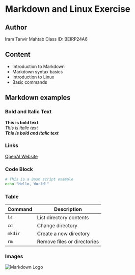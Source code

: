 # Markdown and Linux Exercise

## Author
Iram Tanvir Mahtab 
Class ID: BEIRP24A6

## Content
- Introduction to Markdown
- Markdown syntax basics
- Introduction to Linux
- Basic commands

## Markdown examples

### Bold and Italic Text
**This is bold text**  
*This is italic text*  
***This is bold and italic text***

### Links
[OpenAI Website](https://www.openai.com/)

### Code Block
```bash
# This is a Bash script example
echo "Hello, World!"
```

### Table
| Command | Description |
|---------|-------------|
| `ls` | List directory contents |
| `cd` | Change directory |
| `mkdir` | Create a new directory |
| `rm` | Remove files or directories |

### Images
![Markdown Logo](https://upload.wikimedia.org/wikipedia/commons/4/48/Markdown-mark.svg)
